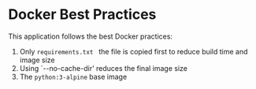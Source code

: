 # Docker Best Practices

This application follows the best Docker practices:
1. Only `requirements.txt ` the file is copied first to reduce build time and image size
2. Using `--no-cache-dir' reduces the final image size
3. The `python:3-alpine` base image
